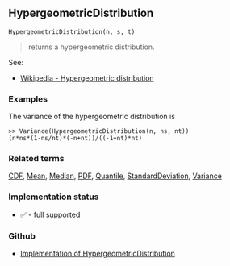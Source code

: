 ## HypergeometricDistribution

```
HypergeometricDistribution(n, s, t)
```

> returns a hypergeometric distribution.
    
See:  
* [Wikipedia - Hypergeometric distribution](https://en.wikipedia.org/wiki/Hypergeometric_distribution)
 
 
### Examples

The variance of the hypergeometric distribution is

```
>> Variance(HypergeometricDistribution(n, ns, nt))
(n*ns*(1-ns/nt)*(-n+nt))/((-1+nt)*nt)
```

### Related terms 
[CDF](CDF.md), [Mean](Mean.md), [Median](Median.md), [PDF](PDF.md), [Quantile](Quantile.md), [StandardDeviation](StandardDeviation.md), [Variance](Variance.md) 

### Implementation status

* &#x2705; - full supported

### Github

* [Implementation of HypergeometricDistribution](https://github.com/axkr/symja_android_library/blob/master/symja_android_library/matheclipse-core/src/main/java/org/matheclipse/core/builtin/StatisticsFunctions.java#L3130) 
